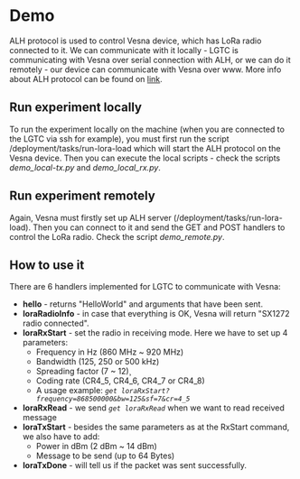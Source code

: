 # Demo

ALH protocol is used to control Vesna device, which has LoRa radio connected to it. We can communicate with it locally - LGTC is communicating with Vesna over serial connection with ALH, or we can do it remotely - our device can communicate with Vesna over www.
More info about ALH protocol can be found on [link](http://log-a-tec.eu/cr-software.html#testbed-access-using-alh-protocol "Testbed access using ALH protocol").

## Run experiment locally

To run the experiment locally on the machine (when you are connected to the LGTC via ssh for example), you must first run the script /deployment/tasks/run-lora-load which will start the ALH protocol on the Vesna device. Then you can execute the local scripts - check the scripts *demo_local-tx.py* and *demo_local_rx.py*.

## Run experiment remotely

Again, Vesna must firstly set up ALH server (/deployment/tasks/run-lora-load). Then you can connect to it and send the GET and POST handlers to control the LoRa radio. Check the script *demo_remote.py*.

## How to use it

There are 6 handlers implemented for LGTC to communicate with Vesna:

* **hello** - returns "HelloWorld" and arguments that have been sent.
* **loraRadioInfo** - in case that everything is OK, Vesna will return "SX1272 radio connected".
* **loraRxStart** - set the radio in receiving mode. Here we have to set up 4 parameters:
    * Frequency in Hz (860 MHz ~ 920 MHz)
    * Bandwidth (125, 250 or 500 kHz)
    * Spreading factor (7 ~ 12)¸
    * Coding rate (CR4_5, CR4_6, CR4_7 or CR4_8)
    * A usage example: *```get loraRxStart?frequency=868500000&bw=125&sf=7&cr=4_5```*
* **loraRxRead** - we send *```get loraRxRead```* when we want to read received message
* **loraTxStart** - besides the same parameters as at the RxStart command, we also have to add:
    * Power in dBm (2 dBm ~ 14 dBm)
    * Message to be send (up to 64 Bytes)
* **loraTxDone** - will tell us if the packet was sent successfully.
